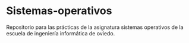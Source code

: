# Sistemas-operativos
Repositorio para las prácticas de la asignatura sistemas operativos de la escuela de ingeniería informática de oviedo.
